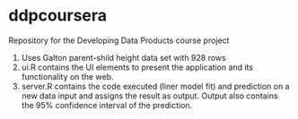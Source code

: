 # ddpcoursera
Repository for the Developing Data Products course project
1. Uses Galton parent-shild height data set with 928 rows
2. ui.R contains the UI elements to present the application and its functionality on the web.
3. server.R contains the code executed (liner model fit) and prediction on a new data input and assigns the result as output. Output also contains the 95% confidence interval of the prediction.
